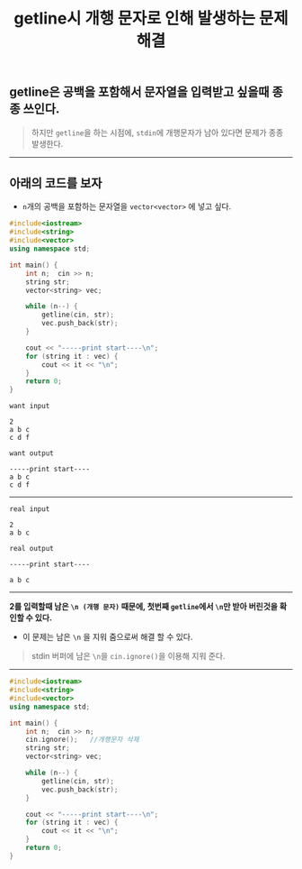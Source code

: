 ﻿---
title: getline시 개행 문자로 인해 발생하는 문제 해결
categories:
- C++

tags:
- C++
- getline
- cin.ignore()
---

<!-- 하고 싶은말 -->

## getline은 공백을 포함해서 문자열을 입력받고 싶을때 종종 쓰인다.
> 하지만 `getline`을 하는 시점에, `stdin`에 개행문자가 남아 있다면 문제가 종종 발생한다.

---

## 아래의 코드를 보자
- `n`개의 공백을 포함하는 문자열을 `vector<vector>` 에 넣고 싶다.

```c++
#include<iostream>
#include<string>
#include<vector>
using namespace std;

int main() {
	int n;	cin >> n;
	string str;
	vector<string> vec;

	while (n--) {
		getline(cin, str);
		vec.push_back(str);
	}

	cout << "-----print start----\n";
	for (string it : vec) {
		cout << it << "\n";
	}
	return 0;
}
```

`want input`
```
2
a b c
c d f
```

`want output`
```
-----print start----
a b c
c d f
```

---

`real input`
```
2
a b c
```

`real output`
```
-----print start----

a b c
```

---

**2를 입력할때 남은 `\n (개행 문자)` 때문에, 첫번째 `getline`에서 `\n`만 받아 버린것을 확인할 수 있다.**

- 이 문제는 남은 `\n` 을 지워 줌으로써 해결 할 수 있다.
> stdin 버퍼에 남은 `\n`을 `cin.ignore()`을 이용해 지워 준다.

---

```c++
#include<iostream>
#include<string>
#include<vector>
using namespace std;

int main() {
	int n;	cin >> n;
	cin.ignore();	//개행문자 삭제
	string str;
	vector<string> vec;

	while (n--) {
		getline(cin, str);
		vec.push_back(str);
	}

	cout << "-----print start----\n";
	for (string it : vec) {
		cout << it << "\n";
	}
	return 0;
}
```